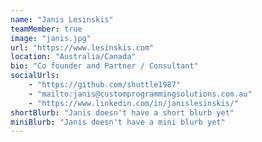 ```yaml
---
name: "Janis Lesinskis"
teamMember: true
image: "janis.jpg"
url: "https://www.lesinskis.com"
location: "Australia/Canada"
bio: "Co founder and Partner / Consultant"
socialUrls:
    - "https://github.com/shuttle1987"
    - "mailto:janis@customprogrammingsolutions.com.au"
    - "https://www.linkedin.com/in/janislesinskis/"
shortBlurb: "Janis doesn't have a short blurb yet"
miniBlurb: "Janis doesn't have a mini blurb yet"
---
```

